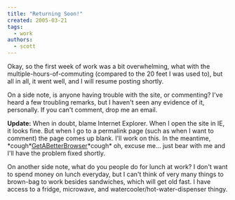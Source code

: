 ```yaml
---
title: "Returning Soon!"
created: 2005-03-21
tags:
  - work
authors:
  - scott
---
```


Okay, so the first week of work was a bit overwhelming, what with the multiple-hours-of-commuting (compared to the 20 feet I was used to), but all in all, it went well, and I will resume posting shortly.

On a side note, is anyone having trouble with the site, or commenting? I've heard a few troubling remarks, but I haven't seen any evidence of it, personally. If you can't comment, drop me an email.

**Update:** When in doubt, blame Internet Explorer. When I open the site in IE, it looks fine. But when I go to a permalink page (such as when I want to comment) the page comes up blank. I'll work on this. In the meantime, \*cough\*[GetABetterBrowser](http://browsehappy.com/)\*cough\* oh, excuse me... just bear with me and I'll have the problem fixed shortly.

On another side note, what do you people do for lunch at work? I don't want to spend money on lunch everyday, but I can't think of very many things to brown-bag to work besides sandwiches, which will get old fast. I have access to a fridge, microwave, and watercooler/hot-water-dispenser thingy.
